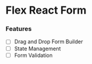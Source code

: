 # Flex React Form

### Features
- [ ] Drag and Drop Form Builder
- [ ] State Management
- [ ] Form Validation